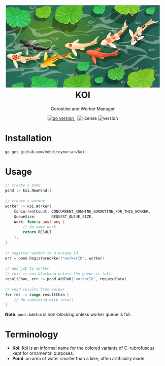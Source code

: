 <h1 align="center">
<img alt="Koi logo" src="asset/logo.webp" width="500px"/><br/>
KOI
</h1>
<p align="center">Goroutine and Worker Manager</p>

<p align="center">
<a href="https://pkg.go.dev/github.com/mehditeymorian/koi/v3?tab=doc"target="_blank">
    <img src="https://img.shields.io/badge/Go-1.18+-00ADD8?style=for-the-badge&logo=go" alt="go version" />
</a>&nbsp;
<img src="https://img.shields.io/badge/license-apache_2.0-red?style=for-the-badge&logo=none" alt="license" />

<img src="https://img.shields.io/badge/Version-1.0.1-informational?style=for-the-badge&logo=none" alt="version" />
</p>

# Installation
```bash
go get github.com/mehditeymorian/koi
```

# Usage
```Go
// create a pond 
pond := koi.NewPond()

// create a worker
worker := koi.Worker{
    ConcurrentCount: CONCURRENT_RUNNING_GOROUTINE_FOR_THIS_WORKER,
    QueueSize:       REQUEST_QUEUE_SIZE,
    Work: func(a any) any {
        // do some work
        return RESULT
    },
}

// register worker to a unique id
err = pond.RegisterWorker("workerID", worker)

// add job to worker
// this is non-blocking unless the queue is full.
resultChan, err := pond.AddJob("workerID", requestData)

// read results from worker
for res := range resultChan {
    // do something with result
}  
```
**Note**: `pond.AddJob` is non-blocking unless worker queue is full.


# Terminology
- **Koi**: Koi is an informal name for the colored variants of C. rubrofuscus kept for ornamental purposes.
- **Pond**: an area of water smaller than a lake, often artificially made.

